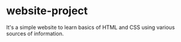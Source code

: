 # website-project
It's a simple website to learn basics of HTML and CSS using various sources of information.
